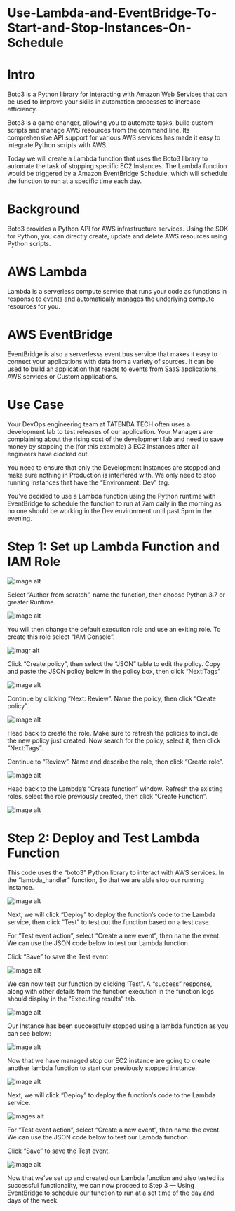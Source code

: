 # Use-Lambda-and-EventBridge-To-Start-and-Stop-Instances-On-Schedule

# Intro 
Boto3 is a Python library for interacting with Amazon Web Services that can be used to improve your skills in automation processes to increase efficiency.

Boto3 is a game changer, allowing you to automate tasks, build custom scripts and manage AWS resources from the command line. Its comprehensive API support for various AWS services has made it easy to integrate Python scripts with AWS.

Today we will create a Lambda function that uses the Boto3 library to automate the task of stopping specific EC2 Instances. The Lambda function would be triggered by a Amazon EventBridge Schedule, which will schedule the function to run at a specific time each day.

# Background
Boto3 provides a Python API for AWS infrastructure services. Using the SDK for Python, you can directly create, update and delete AWS resources using Python scripts.

# AWS Lambda
Lambda is a serverless compute service that runs your code as functions in response to events and automatically manages the underlying compute resources for you.

# AWS EventBridge
EventBridge is also a serverlesss event bus service that makes it easy to connect your applications with data from a variety of sources. It can be used to build an application that reacts to events from SaaS applications, AWS services or Custom applications.

# Use Case
Your DevOps engineering team at TATENDA TECH often uses a development lab to test releases of our application. Your Managers are complaining about the rising cost of the development lab and need to save money by stopping the (for this example) 3 EC2 Instances after all engineers have clocked out.

You need to ensure that only the Development Instances are stopped and make sure nothing in Production is interfered with. We only need to stop running Instances that have the “Environment: Dev” tag.

You’ve decided to use a Lambda function using the Python runtime with EventBridge to schedule the function to run at 7am daily in the morning as no one should be working in the Dev environment until past 5pm in the evening.

# Step 1: Set up Lambda Function and IAM Role
![image alt](https://github.com/Tatenda-Prince/Use-Lambda-and-EventBridge-To-Start-and-Stop-Instances-On-Schedule/blob/d83384496383f22a3e8901ec3e18497103040e13/Screenshot%202024-12-19%20120614.png)

Select “Author from scratch”, name the function, then choose Python 3.7 or greater Runtime.

![image alt](https://github.com/Tatenda-Prince/Use-Lambda-and-EventBridge-To-Start-and-Stop-Instances-On-Schedule/blob/708d80e0427011d1fe12e747ef407aa4396ee7ef/Screenshot%202024-12-19%20203618.png)

You will then change the default execution role and use an exiting role. To create this role select “IAM Console”.

![imagr alt](https://github.com/Tatenda-Prince/Use-Lambda-and-EventBridge-To-Start-and-Stop-Instances-On-Schedule/blob/308979191b655372eaf5f3d395badf87008bc510/Screenshot%202024-12-19%20203639.png)

Click “Create policy”, then select the “JSON” table to edit the policy. Copy and paste the JSON policy below in the policy box, then click “Next:Tags”

![image alt](https://github.com/Tatenda-Prince/Use-Lambda-and-EventBridge-To-Start-and-Stop-Instances-On-Schedule/blob/7ef95345b9d53aa3ab5ea8792d9c1f6e83dc46ad/Screenshot%202024-12-19%20202513.png)

Continue by clicking “Next: Review”. Name the policy, then click “Create policy”.

![image alt](https://github.com/Tatenda-Prince/Use-Lambda-and-EventBridge-To-Start-and-Stop-Instances-On-Schedule/blob/7bee3bd21fc28bd95b19f40b9593cda3412b9c48/Screenshot%202024-12-19%20202821.png)

Head back to create the role. Make sure to refresh the policies to include the new policy just created. Now search for the policy, select it, then click “Next:Tags”.

Continue to “Review”. Name and describe the role, then click “Create role”.

![image alt](https://github.com/Tatenda-Prince/Use-Lambda-and-EventBridge-To-Start-and-Stop-Instances-On-Schedule/blob/6700f376bd53ed566467bbd1f3b375f51710912f/Screenshot%202024-12-19%20203156.png)

Head back to the Lambda’s “Create function” window. Refresh the existing roles, select the role previously created, then click “Create Function”.

![image alt](https://github.com/Tatenda-Prince/Use-Lambda-and-EventBridge-To-Start-and-Stop-Instances-On-Schedule/blob/308979191b655372eaf5f3d395badf87008bc510/Screenshot%202024-12-19%20203639.png)

# Step 2: Deploy and Test Lambda Function
This code uses the “boto3” Python library to interact with AWS services. In the “lambda_handler” function, So that we are able stop our running Instance.

![image alt](https://github.com/Tatenda-Prince/Use-Lambda-and-EventBridge-To-Start-and-Stop-Instances-On-Schedule/blob/e5c65fdcec12a5957765919bcf2a19f46cff6305/Screenshot%202024-12-19%20204150.png)

Next, we will click “Deploy” to deploy the function’s code to the Lambda service, then click “Test” to test out the function based on a test case.

For “Test event action”, select “Create a new event”, then name the event. We can use the JSON code below to test our Lambda function.

Click “Save” to save the Test event.

![image alt](https://github.com/Tatenda-Prince/Use-Lambda-and-EventBridge-To-Start-and-Stop-Instances-On-Schedule/blob/ffb84c76794c7ea3ce9a5793a018008994354632/Screenshot%202024-12-19%20204330.png)

We can now test our function by clicking ‘Test”. A “success” response, along with other details from the function execution in the function logs should display in the “Executing results” tab.

![image alt](https://github.com/Tatenda-Prince/Use-Lambda-and-EventBridge-To-Start-and-Stop-Instances-On-Schedule/blob/205a7e8ce3180956b0454f228970de5d1ad39538/Screenshot%202024-12-19%20205012.png)

Our Instance has been successfully stopped using a lambda function as you can see below:

![image alt](https://github.com/Tatenda-Prince/Use-Lambda-and-EventBridge-To-Start-and-Stop-Instances-On-Schedule/blob/d4e598e1a070958dff1021caf16309992c02395c/Screenshot%202024-12-19%20205153.png)

Now that we have managed stop our EC2 instance are going to create another lambda function to start our previously stopped instance.

![image alt](https://github.com/Tatenda-Prince/Use-Lambda-and-EventBridge-To-Start-and-Stop-Instances-On-Schedule/blob/760c685a2b4fa7fc5d197c77b368978adc7460ef/Screenshot%202024-12-19%20205355.png )

Next, we will click “Deploy” to deploy the function’s code to the Lambda service.

![images alt]( )

For “Test event action”, select “Create a new event”, then name the event. We can use the JSON code below to test our Lambda function.

Click “Save” to save the Test event.

![image alt]( )




Now that we’ve set up and created our Lambda function and also tested its successful functionality, we can now proceed to Step 3 — Using EventBridge to schedule our function to run at a set time of the day and days of the week.







 






